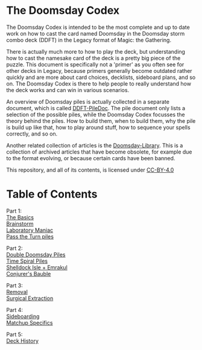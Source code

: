 # The Doomsday Codex

The Doomsday Codex is intended to be the most complete and up to date work on
how to cast the card named Doomsday in the Doomsday storm combo deck (DDFT) in
the Legacy format of Magic: the Gathering.

There is actually much more to how to play the deck, but understanding how to
cast the namesake card of the deck is a pretty big piece of the puzzle. This
document is specifically not a 'primer' as you often see for other decks in
Legacy, because primers generally become outdated rather quickly and are more
about card choices, decklists, sideboard plans, and so on. The Doomsday Codex is
there to help people to really understand how the deck works and can win in
various scenarios.

An overview of Doomsday piles is actually collected in a separate document,
which is called [DDFT-PileDoc](https://github.com/Bennotsi-MTG/DDFT-PileDoc).
The pile document only lists a selection of the possible piles, while the
Doomsday Codex focusses the theory behind the piles. How to build them, when to
build them, why the pile is build up like that, how to play around stuff, how to
sequence your spells correctly, and so on.

Another related collection of articles is the
[Doomsday-Library](https://github.com/Bennotsi-MTG/Doomsday-Library). This is a
collection of archived articles that have become obsolete, for example due to
the format evolving, or because certain cards have been banned.

This repository, and all of its contents, is licensed under
[CC-BY-4.0](https://creativecommons.org/licenses/by/4.0/)

# Table of Contents

Part 1:  
[The Basics]()  
[Brainstorm]()  
[Laboratory Maniac]()  
[Pass the Turn piles]()  

Part 2:  
[Double Doomsday Piles]()  
[Time Spiral Piles]()  
[Shelldock Isle + Emrakul]()  
[Conjurer's Bauble]()  

Part 3:  
[Removal]()  
[Surgical Extraction]()  

Part 4:  
[Sideboarding]()  
[Matchup Specifics]()  

Part 5:  
[Deck History]()  
